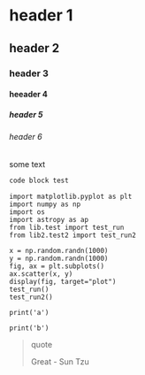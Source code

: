 # header 1
## header 2
### header 3
#### heeader 4
##### header 5
###### header 6

some text

```python
code block test
```

```python-frontend
import matplotlib.pyplot as plt
import numpy as np
import os
import astropy as ap
from lib.test import test_run
from lib2.test2 import test_run2

x = np.random.randn(1000)
y = np.random.randn(1000)
fig, ax = plt.subplots()
ax.scatter(x, y)
display(fig, target="plot")
test_run()
test_run2()
```

```python-frontend
print('a')
```

```python-frontend
print('b')
```

> quote
> 
> Great - Sun Tzu

